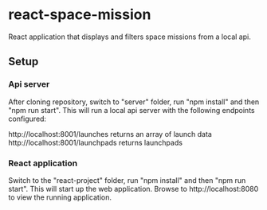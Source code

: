 # react-space-mission
React application that displays and filters space missions from a local api.

## Setup
### Api server
After cloning repository, switch to "server" folder, run "npm install" and then "npm run start". This will run a local api server with the following endpoints configured:

http://localhost:8001/launches        returns an array of launch data  
http://localhost:8001/launchpads      returns launchpads

### React application
Switch to the "react-project" folder, run "npm install" and then "npm run start". This will start up the web application.
Browse to http://localhost:8080 to view the running application.
